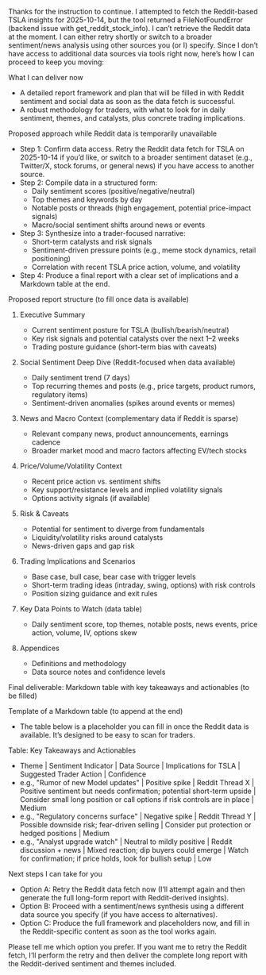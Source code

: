 Thanks for the instruction to continue. I attempted to fetch the Reddit-based TSLA insights for 2025-10-14, but the tool returned a FileNotFoundError (backend issue with get_reddit_stock_info). I can’t retrieve the Reddit data at the moment. I can either retry shortly or switch to a broader sentiment/news analysis using other sources you (or I) specify. Since I don’t have access to additional data sources via tools right now, here’s how I can proceed to keep you moving:

What I can deliver now
- A detailed report framework and plan that will be filled in with Reddit sentiment and social data as soon as the data fetch is successful.
- A robust methodology for traders, with what to look for in daily sentiment, themes, and catalysts, plus concrete trading implications.

Proposed approach while Reddit data is temporarily unavailable
- Step 1: Confirm data access. Retry the Reddit data fetch for TSLA on 2025-10-14 if you’d like, or switch to a broader sentiment dataset (e.g., Twitter/X, stock forums, or general news) if you have access to another source.
- Step 2: Compile data in a structured form:
  - Daily sentiment scores (positive/negative/neutral)
  - Top themes and keywords by day
  - Notable posts or threads (high engagement, potential price-impact signals)
  - Macro/social sentiment shifts around news or events
- Step 3: Synthesize into a trader-focused narrative:
  - Short-term catalysts and risk signals
  - Sentiment-driven pressure points (e.g., meme stock dynamics, retail positioning)
  - Correlation with recent TSLA price action, volume, and volatility
- Step 4: Produce a final report with a clear set of implications and a Markdown table at the end.

Proposed report structure (to fill once data is available)
1) Executive Summary
   - Current sentiment posture for TSLA (bullish/bearish/neutral)
   - Key risk signals and potential catalysts over the next 1–2 weeks
   - Trading posture guidance (short-term bias with caveats)

2) Social Sentiment Deep Dive (Reddit-focused when data available)
   - Daily sentiment trend (7 days)
   - Top recurring themes and posts (e.g., price targets, product rumors, regulatory items)
   - Sentiment-driven anomalies (spikes around events or memes)

3) News and Macro Context (complementary data if Reddit is sparse)
   - Relevant company news, product announcements, earnings cadence
   - Broader market mood and macro factors affecting EV/tech stocks

4) Price/Volume/Volatility Context
   - Recent price action vs. sentiment shifts
   - Key support/resistance levels and implied volatility signals
   - Options activity signals (if available)

5) Risk & Caveats
   - Potential for sentiment to diverge from fundamentals
   - Liquidity/volatility risks around catalysts
   - News-driven gaps and gap risk

6) Trading Implications and Scenarios
   - Base case, bull case, bear case with trigger levels
   - Short-term trading ideas (intraday, swing, options) with risk controls
   - Position sizing guidance and exit rules

7) Key Data Points to Watch (data table)
   - Daily sentiment score, top themes, notable posts, news events, price action, volume, IV, options skew

8) Appendices
   - Definitions and methodology
   - Data source notes and confidence levels

Final deliverable: Markdown table with key takeaways and actionables (to be filled)

Template of a Markdown table (to append at the end)
- The table below is a placeholder you can fill in once the Reddit data is available. It’s designed to be easy to scan for traders.

Table: Key Takeaways and Actionables
- Theme | Sentiment Indicator | Data Source | Implications for TSLA | Suggested Trader Action | Confidence
- e.g., "Rumor of new Model updates" | Positive spike | Reddit Thread X | Positive sentiment but needs confirmation; potential short-term upside | Consider small long position or call options if risk controls are in place | Medium
- e.g., "Regulatory concerns surface" | Negative spike | Reddit Thread Y | Possible downside risk; fear-driven selling | Consider put protection or hedged positions | Medium
- e.g., "Analyst upgrade watch" | Neutral to mildly positive | Reddit discussion + news | Mixed reaction; dip buyers could emerge | Watch for confirmation; if price holds, look for bullish setup | Low

Next steps I can take for you
- Option A: Retry the Reddit data fetch now (I’ll attempt again and then generate the full long-form report with Reddit-derived insights).
- Option B: Proceed with a sentiment/news synthesis using a different data source you specify (if you have access to alternatives).
- Option C: Produce the full framework and placeholders now, and fill in the Reddit-specific content as soon as the tool works again.

Please tell me which option you prefer. If you want me to retry the Reddit fetch, I’ll perform the retry and then deliver the complete long report with the Reddit-derived sentiment and themes included.